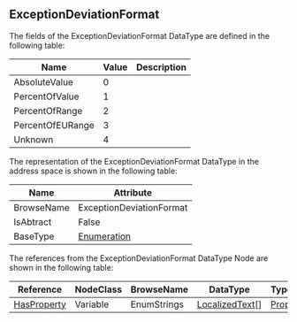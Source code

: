 <!-- datatype -->
## ExceptionDeviationFormat
<!-- end of description -->
The fields of the ExceptionDeviationFormat DataType are defined in the following table:  

|Name|Value| Description|
|---|---|---|
|AbsoluteValue|0||
|PercentOfValue|1||
|PercentOfRange|2||
|PercentOfEURange|3||
|Unknown|4||

The representation of the ExceptionDeviationFormat DataType in the address space is shown in the following table:  

|Name|Attribute|
|---|---|
|BrowseName|ExceptionDeviationFormat|
|IsAbtract|False|
|BaseType|[Enumeration](../../../Part3/DataTypes/Enumeration/readme.md)|

The references from the ExceptionDeviationFormat DataType Node are shown in the following table:  

|Reference|NodeClass|BrowseName|DataType|TypeDefinition|ModellingRule|
|---|---|---|---|---|---|
|[HasProperty](../../../Part3/ReferenceTypes/HasProperty/readme.md)|Variable|EnumStrings|[LocalizedText](../../../Part3/DataTypes/LocalizedText/readme.md)[]|[PropertyType](../../Part5/VariableTypes/PropertyType/readme.md)|[Mandatory](../../Objects/Mandatory/readme.md)|

